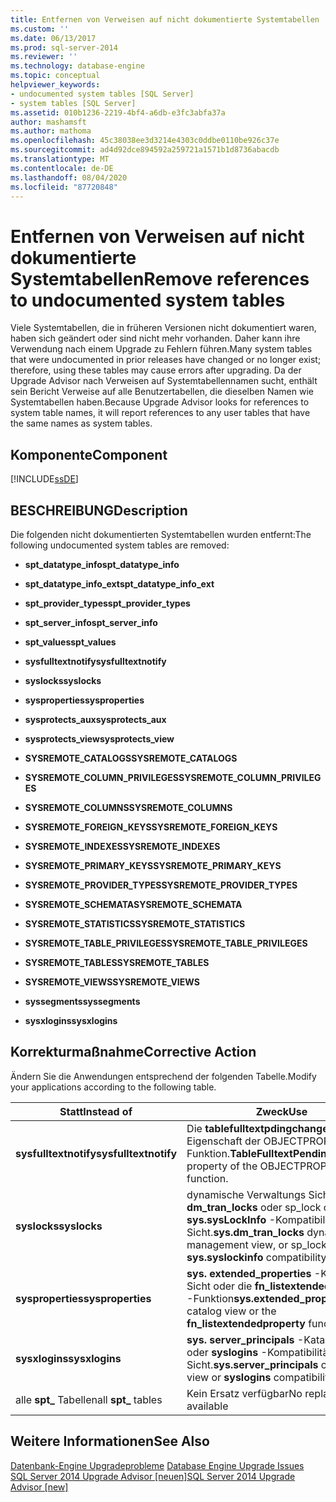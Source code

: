 ```yaml
---
title: Entfernen von Verweisen auf nicht dokumentierte Systemtabellen | Microsoft-Dokumentation
ms.custom: ''
ms.date: 06/13/2017
ms.prod: sql-server-2014
ms.reviewer: ''
ms.technology: database-engine
ms.topic: conceptual
helpviewer_keywords:
- undocumented system tables [SQL Server]
- system tables [SQL Server]
ms.assetid: 010b1236-2219-4bf4-a6db-e3fc3abfa37a
author: mashamsft
ms.author: mathoma
ms.openlocfilehash: 45c38038ee3d3214e4303c0ddbe0110be926c37e
ms.sourcegitcommit: ad4d92dce894592a259721a1571b1d8736abacdb
ms.translationtype: MT
ms.contentlocale: de-DE
ms.lasthandoff: 08/04/2020
ms.locfileid: "87720848"
---
```

# <a name="remove-references-to-undocumented-system-tables"></a><span data-ttu-id="41eaa-102">Entfernen von Verweisen auf nicht dokumentierte Systemtabellen</span><span class="sxs-lookup"><span data-stu-id="41eaa-102">Remove references to undocumented system tables</span></span>
  <span data-ttu-id="41eaa-103">Viele Systemtabellen, die in früheren Versionen nicht dokumentiert waren, haben sich geändert oder sind nicht mehr vorhanden. Daher kann ihre Verwendung nach einem Upgrade zu Fehlern führen.</span><span class="sxs-lookup"><span data-stu-id="41eaa-103">Many system tables that were undocumented in prior releases have changed or no longer exist; therefore, using these tables may cause errors after upgrading.</span></span> <span data-ttu-id="41eaa-104">Da der Upgrade Advisor nach Verweisen auf Systemtabellennamen sucht, enthält sein Bericht Verweise auf alle Benutzertabellen, die dieselben Namen wie Systemtabellen haben.</span><span class="sxs-lookup"><span data-stu-id="41eaa-104">Because Upgrade Advisor looks for references to system table names, it will report references to any user tables that have the same names as system tables.</span></span>  
  
## <a name="component"></a><span data-ttu-id="41eaa-105">Komponente</span><span class="sxs-lookup"><span data-stu-id="41eaa-105">Component</span></span>  
 [!INCLUDE[ssDE](../../includes/ssde-md.md)]  
  
## <a name="description"></a><span data-ttu-id="41eaa-106">BESCHREIBUNG</span><span class="sxs-lookup"><span data-stu-id="41eaa-106">Description</span></span>  
 <span data-ttu-id="41eaa-107">Die folgenden nicht dokumentierten Systemtabellen wurden entfernt:</span><span class="sxs-lookup"><span data-stu-id="41eaa-107">The following undocumented system tables are removed:</span></span>  
  
-   <span data-ttu-id="41eaa-108">**spt_datatype_info**</span><span class="sxs-lookup"><span data-stu-id="41eaa-108">**spt_datatype_info**</span></span>  
  
-   <span data-ttu-id="41eaa-109">**spt_datatype_info_ext**</span><span class="sxs-lookup"><span data-stu-id="41eaa-109">**spt_datatype_info_ext**</span></span>  
  
-   <span data-ttu-id="41eaa-110">**spt_provider_types**</span><span class="sxs-lookup"><span data-stu-id="41eaa-110">**spt_provider_types**</span></span>  
  
-   <span data-ttu-id="41eaa-111">**spt_server_info**</span><span class="sxs-lookup"><span data-stu-id="41eaa-111">**spt_server_info**</span></span>  
  
-   <span data-ttu-id="41eaa-112">**spt_values**</span><span class="sxs-lookup"><span data-stu-id="41eaa-112">**spt_values**</span></span>  
  
-   <span data-ttu-id="41eaa-113">**sysfulltextnotify**</span><span class="sxs-lookup"><span data-stu-id="41eaa-113">**sysfulltextnotify**</span></span>  
  
-   <span data-ttu-id="41eaa-114">**syslocks**</span><span class="sxs-lookup"><span data-stu-id="41eaa-114">**syslocks**</span></span>  
  
-   <span data-ttu-id="41eaa-115">**sysproperties**</span><span class="sxs-lookup"><span data-stu-id="41eaa-115">**sysproperties**</span></span>  
  
-   <span data-ttu-id="41eaa-116">**sysprotects_aux**</span><span class="sxs-lookup"><span data-stu-id="41eaa-116">**sysprotects_aux**</span></span>  
  
-   <span data-ttu-id="41eaa-117">**sysprotects_view**</span><span class="sxs-lookup"><span data-stu-id="41eaa-117">**sysprotects_view**</span></span>  
  
-   <span data-ttu-id="41eaa-118">**SYSREMOTE_CATALOGS**</span><span class="sxs-lookup"><span data-stu-id="41eaa-118">**SYSREMOTE_CATALOGS**</span></span>  
  
-   <span data-ttu-id="41eaa-119">**SYSREMOTE_COLUMN_PRIVILEGES**</span><span class="sxs-lookup"><span data-stu-id="41eaa-119">**SYSREMOTE_COLUMN_PRIVILEGES**</span></span>  
  
-   <span data-ttu-id="41eaa-120">**SYSREMOTE_COLUMNS**</span><span class="sxs-lookup"><span data-stu-id="41eaa-120">**SYSREMOTE_COLUMNS**</span></span>  
  
-   <span data-ttu-id="41eaa-121">**SYSREMOTE_FOREIGN_KEYS**</span><span class="sxs-lookup"><span data-stu-id="41eaa-121">**SYSREMOTE_FOREIGN_KEYS**</span></span>  
  
-   <span data-ttu-id="41eaa-122">**SYSREMOTE_INDEXES**</span><span class="sxs-lookup"><span data-stu-id="41eaa-122">**SYSREMOTE_INDEXES**</span></span>  
  
-   <span data-ttu-id="41eaa-123">**SYSREMOTE_PRIMARY_KEYS**</span><span class="sxs-lookup"><span data-stu-id="41eaa-123">**SYSREMOTE_PRIMARY_KEYS**</span></span>  
  
-   <span data-ttu-id="41eaa-124">**SYSREMOTE_PROVIDER_TYPES**</span><span class="sxs-lookup"><span data-stu-id="41eaa-124">**SYSREMOTE_PROVIDER_TYPES**</span></span>  
  
-   <span data-ttu-id="41eaa-125">**SYSREMOTE_SCHEMATA**</span><span class="sxs-lookup"><span data-stu-id="41eaa-125">**SYSREMOTE_SCHEMATA**</span></span>  
  
-   <span data-ttu-id="41eaa-126">**SYSREMOTE_STATISTICS**</span><span class="sxs-lookup"><span data-stu-id="41eaa-126">**SYSREMOTE_STATISTICS**</span></span>  
  
-   <span data-ttu-id="41eaa-127">**SYSREMOTE_TABLE_PRIVILEGES**</span><span class="sxs-lookup"><span data-stu-id="41eaa-127">**SYSREMOTE_TABLE_PRIVILEGES**</span></span>  
  
-   <span data-ttu-id="41eaa-128">**SYSREMOTE_TABLES**</span><span class="sxs-lookup"><span data-stu-id="41eaa-128">**SYSREMOTE_TABLES**</span></span>  
  
-   <span data-ttu-id="41eaa-129">**SYSREMOTE_VIEWS**</span><span class="sxs-lookup"><span data-stu-id="41eaa-129">**SYSREMOTE_VIEWS**</span></span>  
  
-   <span data-ttu-id="41eaa-130">**syssegments**</span><span class="sxs-lookup"><span data-stu-id="41eaa-130">**syssegments**</span></span>  
  
-   <span data-ttu-id="41eaa-131">**sysxlogins**</span><span class="sxs-lookup"><span data-stu-id="41eaa-131">**sysxlogins**</span></span>  
  
## <a name="corrective-action"></a><span data-ttu-id="41eaa-132">Korrekturmaßnahme</span><span class="sxs-lookup"><span data-stu-id="41eaa-132">Corrective Action</span></span>  
 <span data-ttu-id="41eaa-133">Ändern Sie die Anwendungen entsprechend der folgenden Tabelle.</span><span class="sxs-lookup"><span data-stu-id="41eaa-133">Modify your applications according to the following table.</span></span>  
  
|<span data-ttu-id="41eaa-134">Statt</span><span class="sxs-lookup"><span data-stu-id="41eaa-134">Instead of</span></span>|<span data-ttu-id="41eaa-135">Zweck</span><span class="sxs-lookup"><span data-stu-id="41eaa-135">Use</span></span>|  
|----------------|---------|  
|<span data-ttu-id="41eaa-136">**sysfulltextnotify**</span><span class="sxs-lookup"><span data-stu-id="41eaa-136">**sysfulltextnotify**</span></span>|<span data-ttu-id="41eaa-137">Die **tablefulltextpdingchanges** -Eigenschaft der OBJECTPROPERTYEX-Funktion.</span><span class="sxs-lookup"><span data-stu-id="41eaa-137">**TableFulltextPendingChanges** property of the OBJECTPROPERTYEX function.</span></span>|  
|<span data-ttu-id="41eaa-138">**syslocks**</span><span class="sxs-lookup"><span data-stu-id="41eaa-138">**syslocks**</span></span>|<span data-ttu-id="41eaa-139">dynamische Verwaltungs Sicht **sys. dm_tran_locks** oder sp_lock oder die **sys.sysLockInfo** -Kompatibilitäts Sicht.</span><span class="sxs-lookup"><span data-stu-id="41eaa-139">**sys.dm_tran_locks** dynamic management view, or sp_lock, or the **sys.syslockinfo** compatibility view.</span></span>|  
|<span data-ttu-id="41eaa-140">**sysproperties**</span><span class="sxs-lookup"><span data-stu-id="41eaa-140">**sysproperties**</span></span>|<span data-ttu-id="41eaa-141">**sys. extended_properties** -Katalog Sicht oder die **fn_listextendedproperty** -Funktion</span><span class="sxs-lookup"><span data-stu-id="41eaa-141">**sys.extended_properties** catalog view or the **fn_listextendedproperty** function</span></span>|  
|<span data-ttu-id="41eaa-142">**sysxlogins**</span><span class="sxs-lookup"><span data-stu-id="41eaa-142">**sysxlogins**</span></span>|<span data-ttu-id="41eaa-143">**sys. server_principals** -Katalog Sicht oder **syslogins** -Kompatibilitäts Sicht.</span><span class="sxs-lookup"><span data-stu-id="41eaa-143">**sys.server_principals** catalog view or **syslogins** compatibility view.</span></span>|  
|<span data-ttu-id="41eaa-144">alle **spt_** Tabellen</span><span class="sxs-lookup"><span data-stu-id="41eaa-144">all **spt_** tables</span></span>|<span data-ttu-id="41eaa-145">Kein Ersatz verfügbar</span><span class="sxs-lookup"><span data-stu-id="41eaa-145">No replacement available</span></span>|  
  
## <a name="see-also"></a><span data-ttu-id="41eaa-146">Weitere Informationen</span><span class="sxs-lookup"><span data-stu-id="41eaa-146">See Also</span></span>  
 <span data-ttu-id="41eaa-147">[Datenbank-Engine Upgradeprobleme](../../../2014/sql-server/install/database-engine-upgrade-issues.md) </span><span class="sxs-lookup"><span data-stu-id="41eaa-147">[Database Engine Upgrade Issues](../../../2014/sql-server/install/database-engine-upgrade-issues.md) </span></span>  
 [<span data-ttu-id="41eaa-148">SQL Server 2014 Upgrade Advisor &#91;neuen&#93;</span><span class="sxs-lookup"><span data-stu-id="41eaa-148">SQL Server 2014 Upgrade Advisor &#91;new&#93;</span></span>](sql-server-2014-upgrade-advisor.md)  
  
  

